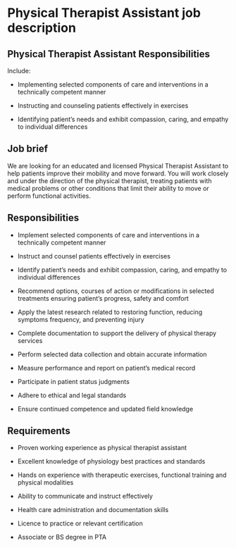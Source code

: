 # Physical Therapist Assistant job description


## Physical Therapist Assistant Responsibilities

Include:

* Implementing selected components of care and interventions in a technically competent manner

* Instructing and counseling patients effectively in exercises

* Identifying patient’s needs and exhibit compassion, caring, and empathy to individual differences


## Job brief

We are looking for an educated and licensed Physical Therapist Assistant to help patients improve their mobility and move forward. You will work closely and under the direction of the physical therapist, treating patients with medical problems or other conditions that limit their ability to move or perform functional activities.


## Responsibilities

* Implement selected components of care and interventions in a technically competent manner

* Instruct and counsel patients effectively in exercises

* Identify patient’s needs and exhibit compassion, caring, and empathy to individual differences

* Recommend options, courses of action or modifications in selected treatments ensuring patient’s progress, safety and comfort

* Apply the latest research related to restoring function, reducing symptoms frequency, and preventing injury

* Complete documentation to support the delivery of physical therapy services

* Perform selected data collection and obtain accurate information

* Measure performance and report on patient’s medical record

* Participate in patient status judgments

* Adhere to ethical and legal standards

* Ensure continued competence and updated field knowledge


## Requirements

* Proven working experience as physical therapist assistant

* Excellent knowledge of physiology best practices and standards

* Hands on experience with therapeutic exercises, functional training and physical modalities

* Ability to communicate and instruct effectively

* Health care administration and documentation skills

* Licence to practice or relevant certification

* Associate or BS degree in PTA

